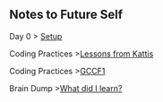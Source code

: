 ## Notes to Future Self

Day 0 > [Setup](notes/day0.md)

Coding Practices >[Lessons from Kattis](notes/kattis_lessons.py)

Coding Practices >[GCCF1](notes/gccf1.py)

Brain Dump >[What did I learn?](notes/b_dump.md)
